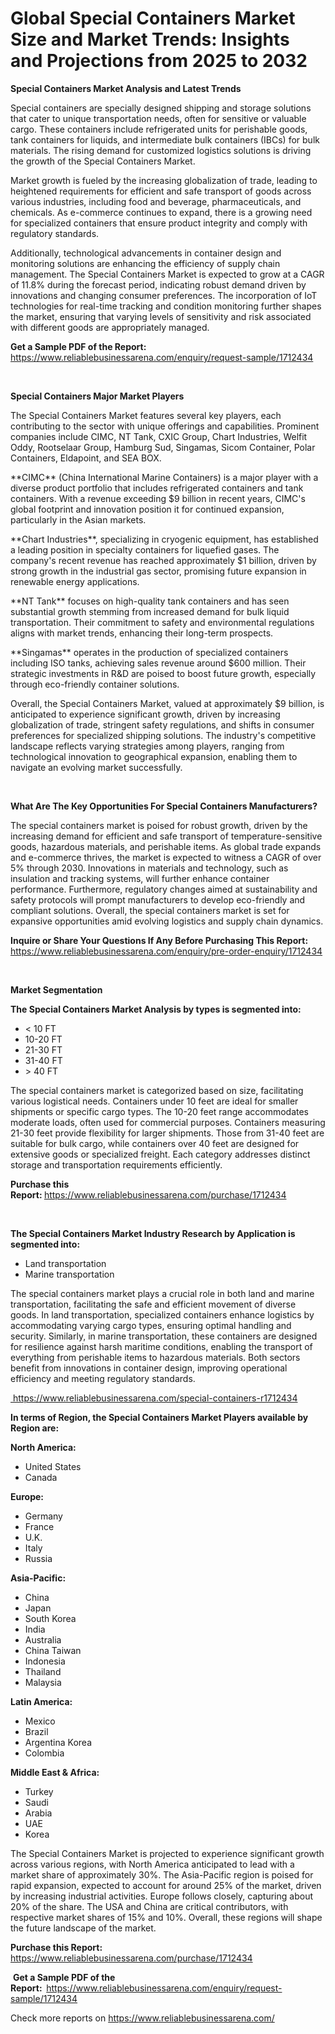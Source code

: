 <p><h1>Global Special Containers Market Size and Market Trends: Insights and Projections from 2025 to 2032</h1></p><p><strong>Special Containers Market Analysis and Latest Trends</strong></p>
<p><p>Special containers are specially designed shipping and storage solutions that cater to unique transportation needs, often for sensitive or valuable cargo. These containers include refrigerated units for perishable goods, tank containers for liquids, and intermediate bulk containers (IBCs) for bulk materials. The rising demand for customized logistics solutions is driving the growth of the Special Containers Market.</p><p>Market growth is fueled by the increasing globalization of trade, leading to heightened requirements for efficient and safe transport of goods across various industries, including food and beverage, pharmaceuticals, and chemicals. As e-commerce continues to expand, there is a growing need for specialized containers that ensure product integrity and comply with regulatory standards.</p><p>Additionally, technological advancements in container design and monitoring solutions are enhancing the efficiency of supply chain management. The Special Containers Market is expected to grow at a CAGR of 11.8% during the forecast period, indicating robust demand driven by innovations and changing consumer preferences. The incorporation of IoT technologies for real-time tracking and condition monitoring further shapes the market, ensuring that varying levels of sensitivity and risk associated with different goods are appropriately managed.</p></p>
<p><strong>Get a Sample PDF of the Report:&nbsp;</strong> <a href="https://www.reliablebusinessarena.com/enquiry/request-sample/1712434?utm_campaign=1909&utm_medium=2&utm_source=Github&utm_content=ia&utm_term=18022025&utm_id=special-containers">https://www.reliablebusinessarena.com/enquiry/request-sample/1712434</a></p>
<p>&nbsp;</p>
<p><strong>Special Containers Major Market Players</strong></p>
<p><p>The Special Containers Market features several key players, each contributing to the sector with unique offerings and capabilities. Prominent companies include CIMC, NT Tank, CXIC Group, Chart Industries, Welfit Oddy, Rootselaar Group, Hamburg Sud, Singamas, Sicom Container, Polar Containers, Eldapoint, and SEA BOX.</p><p>**CIMC** (China International Marine Containers) is a major player with a diverse product portfolio that includes refrigerated containers and tank containers. With a revenue exceeding $9 billion in recent years, CIMC's global footprint and innovation position it for continued expansion, particularly in the Asian markets.</p><p>**Chart Industries**, specializing in cryogenic equipment, has established a leading position in specialty containers for liquefied gases. The company's recent revenue has reached approximately $1 billion, driven by strong growth in the industrial gas sector, promising future expansion in renewable energy applications.</p><p>**NT Tank** focuses on high-quality tank containers and has seen substantial growth stemming from increased demand for bulk liquid transportation. Their commitment to safety and environmental regulations aligns with market trends, enhancing their long-term prospects.</p><p>**Singamas** operates in the production of specialized containers including ISO tanks, achieving sales revenue around $600 million. Their strategic investments in R&D are poised to boost future growth, especially through eco-friendly container solutions.</p><p>Overall, the Special Containers Market, valued at approximately $9 billion, is anticipated to experience significant growth, driven by increasing globalization of trade, stringent safety regulations, and shifts in consumer preferences for specialized shipping solutions. The industry's competitive landscape reflects varying strategies among players, ranging from technological innovation to geographical expansion, enabling them to navigate an evolving market successfully.</p></p>
<p>&nbsp;</p>
<p><strong>What Are The Key Opportunities For Special Containers Manufacturers?</strong></p>
<p><p>The special containers market is poised for robust growth, driven by the increasing demand for efficient and safe transport of temperature-sensitive goods, hazardous materials, and perishable items. As global trade expands and e-commerce thrives, the market is expected to witness a CAGR of over 5% through 2030. Innovations in materials and technology, such as insulation and tracking systems, will further enhance container performance. Furthermore, regulatory changes aimed at sustainability and safety protocols will prompt manufacturers to develop eco-friendly and compliant solutions. Overall, the special containers market is set for expansive opportunities amid evolving logistics and supply chain dynamics.</p></p>
<p><strong>Inquire or Share Your Questions If Any Before Purchasing This Report:</strong> <a href="https://www.reliablebusinessarena.com/enquiry/pre-order-enquiry/1712434?utm_campaign=1909&utm_medium=2&utm_source=Github&utm_content=ia&utm_term=18022025&utm_id=special-containers">https://www.reliablebusinessarena.com/enquiry/pre-order-enquiry/1712434</a></p>
<p>&nbsp;</p>
<p><strong>Market Segmentation</strong></p>
<p><strong>The Special Containers Market Analysis by types is segmented into:</strong></p>
<p><ul><li>< 10 FT</li><li>10-20 FT</li><li>21-30 FT</li><li>31-40 FT</li><li>> 40 FT</li></ul></p>
<p><p>The special containers market is categorized based on size, facilitating various logistical needs. Containers under 10 feet are ideal for smaller shipments or specific cargo types. The 10-20 feet range accommodates moderate loads, often used for commercial purposes. Containers measuring 21-30 feet provide flexibility for larger shipments. Those from 31-40 feet are suitable for bulk cargo, while containers over 40 feet are designed for extensive goods or specialized freight. Each category addresses distinct storage and transportation requirements efficiently.</p></p>
<p><strong>Purchase this Report:&nbsp;</strong><a href="https://www.reliablebusinessarena.com/purchase/1712434?utm_campaign=1909&utm_medium=2&utm_source=Github&utm_content=ia&utm_term=18022025&utm_id=special-containers">https://www.reliablebusinessarena.com/purchase/1712434</a></p>
<p>&nbsp;</p>
<p><strong>The Special Containers Market Industry Research by Application is segmented into:</strong></p>
<p><ul><li>Land transportation</li><li>Marine transportation</li></ul></p>
<p><p>The special containers market plays a crucial role in both land and marine transportation, facilitating the safe and efficient movement of diverse goods. In land transportation, specialized containers enhance logistics by accommodating varying cargo types, ensuring optimal handling and security. Similarly, in marine transportation, these containers are designed for resilience against harsh maritime conditions, enabling the transport of everything from perishable items to hazardous materials. Both sectors benefit from innovations in container design, improving operational efficiency and meeting regulatory standards.</p></p>
<p><a href="https://www.reliablebusinessarena.com/special-containers-r1712434?utm_campaign=1909&utm_medium=2&utm_source=Github&utm_content=ia&utm_term=18022025&utm_id=special-containers">&nbsp;https://www.reliablebusinessarena.com/special-containers-r1712434</a></p>
<p><strong>In terms of Region, the Special Containers Market Players available by Region are:</strong></p>
<p>
    <p> <strong> North America: </strong>
        <ul>
            <li>United States</li>
            <li>Canada</li>
        </ul>
        </p> 
    <p> <strong> Europe: </strong>
        <ul>
            <li>Germany</li>
            <li>France</li>
            <li>U.K.</li>
            <li>Italy</li>
            <li>Russia</li>
        </ul>
        </p> 
    <p> <strong> Asia-Pacific: </strong>
        <ul>
            <li>China</li>
            <li>Japan</li>
            <li>South Korea</li>
            <li>India</li>
            <li>Australia</li>
            <li>China Taiwan</li>
            <li>Indonesia</li>
            <li>Thailand</li>
            <li>Malaysia</li>
        </ul>
        </p> 
    <p> <strong> Latin America: </strong>
        <ul>
            <li>Mexico</li>
            <li>Brazil</li>
            <li>Argentina Korea</li>
            <li>Colombia</li>
        </ul>
        </p> 
    <p> <strong> Middle East & Africa: </strong>
        <ul>
            <li>Turkey</li>
            <li>Saudi</li>
            <li>Arabia</li>
            <li>UAE</li>
            <li>Korea</li>
        </ul>
    </p>
    </p>
<p><p>The Special Containers Market is projected to experience significant growth across various regions, with North America anticipated to lead with a market share of approximately 30%. The Asia-Pacific region is poised for rapid expansion, expected to account for around 25% of the market, driven by increasing industrial activities. Europe follows closely, capturing about 20% of the share. The USA and China are critical contributors, with respective market shares of 15% and 10%. Overall, these regions will shape the future landscape of the market.</p></p>
<p><strong>Purchase this Report: </strong><a href="https://www.reliablebusinessarena.com/purchase/1712434?utm_campaign=1909&utm_medium=2&utm_source=Github&utm_content=ia&utm_term=18022025&utm_id=special-containers">https://www.reliablebusinessarena.com/purchase/1712434</a></p>
<p>&nbsp;<strong>Get a Sample PDF of the Report:&nbsp;&nbsp;</strong><a href="https://www.reliablebusinessarena.com/enquiry/request-sample/1712434?utm_campaign=1909&utm_medium=2&utm_source=Github&utm_content=ia&utm_term=18022025&utm_id=special-containers">https://www.reliablebusinessarena.com/enquiry/request-sample/1712434</a></p>
<p><strong></strong></p>
<p>Check more reports on <a href="https://www.reliablebusinessarena.com/?utm_campaign=1909&utm_medium=2&utm_source=Github&utm_content=ia&utm_term=18022025&utm_id=special-containers">https://www.reliablebusinessarena.com/</a></p>